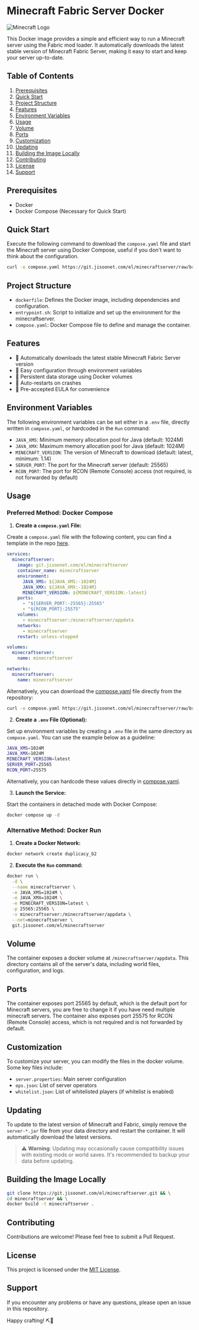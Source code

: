 # Minecraft Fabric Server Docker

![Minecraft Logo](https://static.wikia.nocookie.net/logopedia/images/0/0f/Minecraft_Bedrock_2023.svg/revision/latest/scale-to-width-down/250?cb=20230920113315)

This Docker image provides a simple and efficient way to run a Minecraft server using the Fabric mod loader. It automatically downloads the latest stable version of Minecraft Fabric Server, making it easy to start and keep your server up-to-date.

## Table of Contents
1. [Prerequisites](#prerequisites)
2. [Quick Start](#quick-start)
3. [Project Structure](#project-structure)
4. [Features](#features)
5. [Environment Variables](#environment-variables)
6. [Usage](#usage)
7. [Volume](#volume)
8. [Ports](#ports)
9. [Customization](#customization)
10. [Updating](#updating)
11. [Building the Image Locally](#building-the-image-locally)
12. [Contributing](#contributing)
13. [License](#license)
14. [Support](#support)

## Prerequisites

- Docker
- Docker Compose (Necessary for Quick Start)

## Quick Start

Execute the following command to download the `compose.yaml` file and start the Minecraft server using Docker Compose, useful if you don't want to think about the configuration.

```bash
curl -o compose.yaml https://git.jisoonet.com/el/minecraftserver/raw/branch/main/compose.yaml && docker compose up -d
```

## Project Structure

- `dockerfile`: Defines the Docker image, including dependencies and configuration.
- `entrypoint.sh`: Script to initialize and set up the environment for the minecraftserver.
- `compose.yaml`: Docker Compose file to define and manage the container.

## Features

- 🚀 Automatically downloads the latest stable Minecraft Fabric Server version
- 🔧 Easy configuration through environment variables
- 💾 Persistent data storage using Docker volumes
- 🔄 Auto-restarts on crashes
- 📜 Pre-accepted EULA for convenience

## Environment Variables

The following environment variables can be set either in a `.env` file, directly written in `compose.yaml`, or hardcoded in the `Run` command:

- `JAVA_XMS`: Minimum memory allocation pool for Java (default: 1024M)
- `JAVA_XMX`: Maximum memory allocation pool for Java (default: 1024M)
- `MINECRAFT_VERSION`: The version of Minecraft to download (default: latest, minimum: 1.14)
- `SERVER_PORT`: The port for the Minecraft server (default: 25565)
- `RCON_PORT`: The port for RCON (Remote Console) access (not required, is not forwarded by default)

## Usage

### Preferred Method: Docker Compose

1. **Create a `compose.yaml` File:**

Create a `compose.yaml` file with the following content, you can find a template in the repo [here](compose.yaml).

```yaml
services:
  minecraftserver:
    image: git.jisoonet.com/el/minecraftserver
    container_name: minecraftserver
    environment:
      JAVA_XMS: ${JAVA_XMS:-1024M}
      JAVA_XMX: ${JAVA_XMX:-1024M}
      MINECRAFT_VERSION: ${MINECRAFT_VERSION:-latest}
    ports:
      - "${SERVER_PORT:-25565}:25565"
      - "${RCON_PORT}:25575"
    volumes:
      - minecraftserver:/minecraftserver/appdata
    networks:
      - minecraftserver
    restart: unless-stopped

volumes:
  minecraftserver:
    name: minecraftserver

networks:
  minecraftserver:
    name: minecraftserver
```

Alternatively, you can download the [compose.yaml](compose.yaml) file directly from the repository:

```bash
curl -o compose.yaml https://git.jisoonet.com/el/minecraftserver/raw/branch/main/compose.yaml
```

2. **Create a `.env` File (Optional):**

Set up environment variables by creating a `.env` file in the same directory as `compose.yaml`. You can use the example below as a guideline:

```bash
JAVA_XMS=1024M
JAVA_XMX=1024M
MINECRAFT_VERSION=latest
SERVER_PORT=25565
RCON_PORT=25575
```

Alternatively, you can hardcode these values directly in [compose.yaml](compose.yaml).

3. **Launch the Service:**

Start the containers in detached mode with Docker Compose:

```bash
docker compose up -d
```

### Alternative Method: Docker Run

1. **Create a Docker Network:**

```bash
docker network create duplicacy_b2
```

2. **Execute the `Run` command:**

```bash
docker run \
  -d \
  --name minecraftserver \
  -e JAVA_XMS=1024M \
  -e JAVA_XMX=1024M \
  -e MINECRAFT_VERSION=latest \
  -p 25565:25565 \
  -v minecraftserver:/minecraftserver/appdata \
  --net=minecraftserver \
  git.jisoonet.com/el/minecraftserver
```

## Volume

The container exposes a docker volume at `/minecraftserver/appdata`. This directory contains all of the server's data, including world files, configuration, and logs.

## Ports

The container exposes port 25565 by default, which is the default port for Minecraft servers, you are free to change it if you have need multiple minecraft servers.
The container also exposes port 25575 for RCON (Remote Console) access, which is not required and is not forwarded by default.

## Customization

To customize your server, you can modify the files in the docker volume. Some key files include:

- `server.properties`: Main server configuration
- `ops.json`: List of server operators
- `whitelist.json`: List of whitelisted players (if whitelist is enabled)

## Updating

To update to the latest version of Minecraft and Fabric, simply remove the `server-*.jar` file from your data directory and restart the container. It will automatically download the latest versions.

> ⚠️ **Warning**: Updating may occasionally cause compatibility issues with existing mods or world saves. It's recommended to backup your data before updating.

## Building the Image Locally

```bash
git clone https://git.jisoonet.com/el/minecraftserver.git && \
cd minecraftserver && \
docker build -t minecraftserver .
```

## Contributing

Contributions are welcome! Please feel free to submit a Pull Request.

## License

This project is licensed under the [MIT License](LICENSE).

## Support

If you encounter any problems or have any questions, please open an issue in this repository.

Happy crafting! ⛏️🌳
